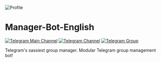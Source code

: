 ![Profile](https://telegra.ph/file/705bef6907ed7410590a4.jpg)
# Manager-Bot-English

[![Telegram Main Channel](https://img.shields.io/badge/Main-Channel-30302f?style=flat&logo=Telegram)](https://t.me/ProIndians) [![Telegram Channel](https://img.shields.io/badge/Updates-Channel-30302f?style=flat&logo=Telegram)](https://t.me/ProBotZ) [![Telegram Group](https://img.shields.io/badge/Support-Group-30302f?style=flat&logo=telegram)](https://t.me/ProHelpDesk)

Telegram's sassiest group manager. Modular Telegram group management bot!
